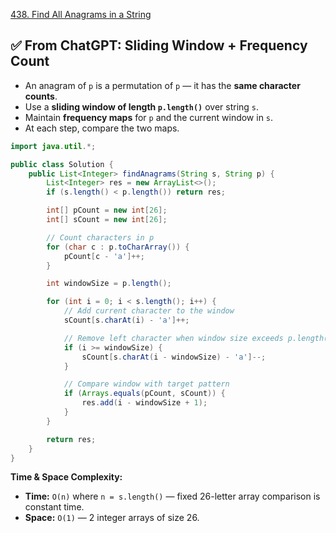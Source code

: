 [438. Find All Anagrams in a String](https://leetcode.com/problems/find-all-anagrams-in-a-string/description/)




## ✅ From ChatGPT: Sliding Window + Frequency Count
* An anagram of `p` is a permutation of `p` — it has the **same character counts**.
* Use a **sliding window of length `p.length()`** over string `s`.
* Maintain **frequency maps** for `p` and the current window in `s`.
* At each step, compare the two maps.

```java
import java.util.*;

public class Solution {
    public List<Integer> findAnagrams(String s, String p) {
        List<Integer> res = new ArrayList<>();
        if (s.length() < p.length()) return res;

        int[] pCount = new int[26];
        int[] sCount = new int[26];

        // Count characters in p
        for (char c : p.toCharArray()) {
            pCount[c - 'a']++;
        }

        int windowSize = p.length();

        for (int i = 0; i < s.length(); i++) {
            // Add current character to the window
            sCount[s.charAt(i) - 'a']++;

            // Remove left character when window size exceeds p.length()
            if (i >= windowSize) {
                sCount[s.charAt(i - windowSize) - 'a']--;
            }

            // Compare window with target pattern
            if (Arrays.equals(pCount, sCount)) {
                res.add(i - windowSize + 1);
            }
        }

        return res;
    }
}
```
**Time & Space Complexity:**
* **Time:** `O(n)` where `n = s.length()` — fixed 26-letter array comparison is constant time.
* **Space:** `O(1)` — 2 integer arrays of size 26.


